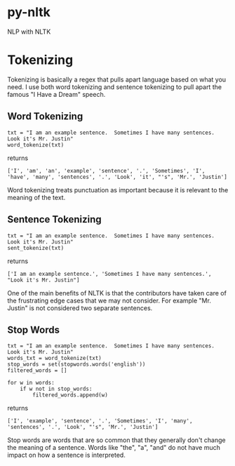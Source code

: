 # py-nltk
NLP with NLTK

# Tokenizing
Tokenizing is basically a regex that pulls apart language based on what you need.
I use both word tokenizing and sentence tokenizing to pull apart the famous
"I Have a Dream" speech.

## Word Tokenizing
````
txt = "I am an example sentence.  Sometimes I have many sentences.  Look it's Mr. Justin"
word_tokenize(txt)
````

returns 

````
['I', 'am', 'an', 'example', 'sentence', '.', 'Sometimes', 'I', 'have', 'many', 'sentences', '.', 'Look', 'it', "'s", 'Mr.', 'Justin']
````

Word tokenizing treats punctuation as important because it is relevant to the meaning
of the text.
 
## Sentence Tokenizing
````
txt = "I am an example sentence.  Sometimes I have many sentences.  Look it's Mr. Justin"
sent_tokenize(txt)
````

returns 

````
['I am an example sentence.', 'Sometimes I have many sentences.', "Look it's Mr. Justin"]
````

One of the main benefits of NLTK is that the contributors have taken care of the frustrating
edge cases that we may not consider.  For example "Mr. Justin" is not considered two separate
sentences.

## Stop Words
````
txt = "I am an example sentence.  Sometimes I have many sentences.  Look it's Mr. Justin"
words_txt = word_tokenize(txt)
stop_words = set(stopwords.words('english'))
filtered_words = []

for w in words:
	if w not in stop_words:
		filtered_words.append(w)
````

returns 

````
['I', 'example', 'sentence', '.', 'Sometimes', 'I', 'many', 'sentences', '.', 'Look', "'s", 'Mr.', 'Justin']
````

Stop words are words that are so common that they generally don't change the meaning of a sentence.  Words like "the", "a", "and" do not have much impact on how a sentence is interpreted.